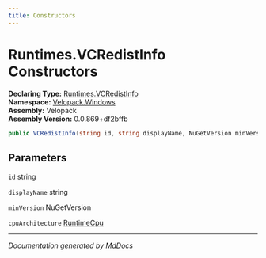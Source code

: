 ```yaml
---
title: Constructors
---
```

<!--  
  <auto-generated>   
    The contents of this file were generated by a tool.  
    Changes to this file may be list if the file is regenerated  
  </auto-generated>   
-->

# Runtimes.VCRedistInfo Constructors

**Declaring Type:** [Runtimes.VCRedistInfo](../index.md)  
**Namespace:** [Velopack.Windows](../../../index.md)  
**Assembly:** Velopack  
**Assembly Version:** 0.0.869+df2bffb

```csharp
public VCRedistInfo(string id, string displayName, NuGetVersion minVersion, RuntimeCpu cpuArchitecture);
```

## Parameters

`id`  string

`displayName`  string

`minVersion`  NuGetVersion

`cpuArchitecture`  [RuntimeCpu](../../../../RuntimeCpu/index.md)

___

*Documentation generated by [MdDocs](https://github.com/ap0llo/mddocs)*
